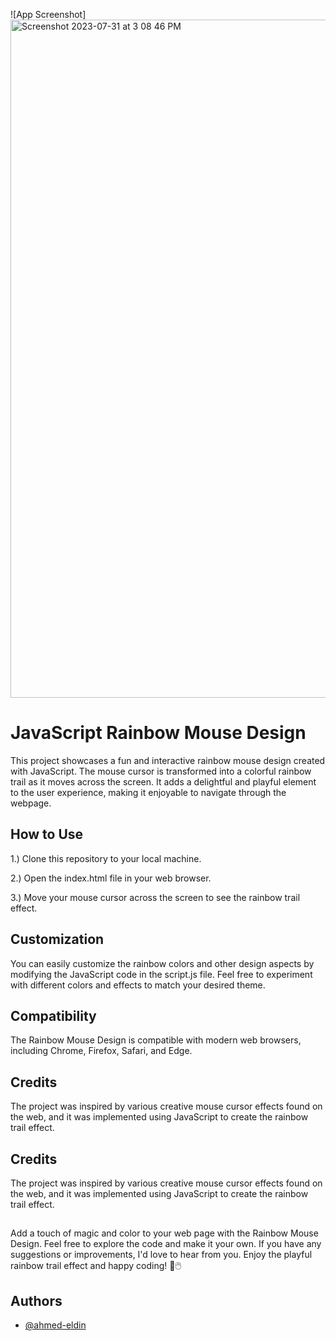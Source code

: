 
![App Screenshot]<img width="1085" alt="Screenshot 2023-07-31 at 3 08 46 PM" src="https://github.com/ahmed-eldin/js-mouse-design/assets/111728755/63c9ca3a-cb38-441f-b4da-1ba8da8533dc">



# JavaScript Rainbow Mouse Design

This project showcases a fun and interactive rainbow mouse design created with JavaScript. The mouse cursor is transformed into a colorful rainbow trail as it moves across the screen. It adds a delightful and playful element to the user experience, making it enjoyable to navigate through the webpage.


## How to Use

1.) Clone this repository to your local machine.

2.) Open the index.html file in your web browser.

3.) Move your mouse cursor across the screen to see the rainbow trail effect.
## Customization

You can easily customize the rainbow colors and other design aspects by modifying the JavaScript code in the script.js file. Feel free to experiment with different colors and effects to match your desired theme.


## Compatibility

The Rainbow Mouse Design is compatible with modern web browsers, including Chrome, Firefox, Safari, and Edge.
## Credits
The project was inspired by various creative mouse cursor effects found on the web, and it was implemented using JavaScript to create the rainbow trail effect.
## Credits
The project was inspired by various creative mouse cursor effects found on the web, and it was implemented using JavaScript to create the rainbow trail effect.
## 

Add a touch of magic and color to your web page with the Rainbow Mouse Design. Feel free to explore the code and make it your own. If you have any suggestions or improvements, I'd love to hear from you. Enjoy the playful rainbow trail effect and happy coding! 🌈🖱️
## Authors

- [@ahmed-eldin](https://www.github.com/ahmed-eldin)

